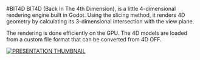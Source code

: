#BIT4D
BIT4D (Back In The 4th Dimension), is a little 4-dimensional rendering engine built in Godot. Using the slicing method, it renders 4D geometry by calculating its 3-dimensional intersection with the view plane.

The rendering is done efficiently on the GPU. The 4D models are loaded from a custom file format that can be converted from 4D OFF.

[![PRESENTATION THUMBNAIL](https://img.youtube.com/vi/P3hHktfxik4/0.jpg)](https://www.youtube.com/watch?v=P3hHktfxik4)
